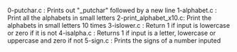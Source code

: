 0-putchar.c : Prints out "_putchar" followed by a new line
1-alphabet.c : Print all the alphabets in small letters
2-print_alphabet_x10.c: Print the alphabets in small letters 10 times
3-islower.c : Return 1 if input is lowercase or zero if it is not
4-isalpha.c : Returns 1 if input is a letter, lowercase or uppercase and zero if not
5-sign.c : Prints the signs of a number inputed

